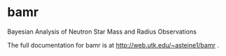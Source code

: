 bamr
====

Bayesian Analysis of Neutron Star Mass and Radius Observations

The full documentation for bamr is at http://web.utk.edu/~asteine1/bamr .

